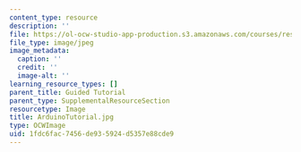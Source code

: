 ```yaml
---
content_type: resource
description: ''
file: https://ol-ocw-studio-app-production.s3.amazonaws.com/courses/res-3-002-collaborative-design-and-creative-expression-with-arduino-microcontrollers-january-iap-2017/1fdc6fac7456de935924d5357e88cde9_ArduinoTutorial.jpg
file_type: image/jpeg
image_metadata:
  caption: ''
  credit: ''
  image-alt: ''
learning_resource_types: []
parent_title: Guided Tutorial
parent_type: SupplementalResourceSection
resourcetype: Image
title: ArduinoTutorial.jpg
type: OCWImage
uid: 1fdc6fac-7456-de93-5924-d5357e88cde9
---
```

